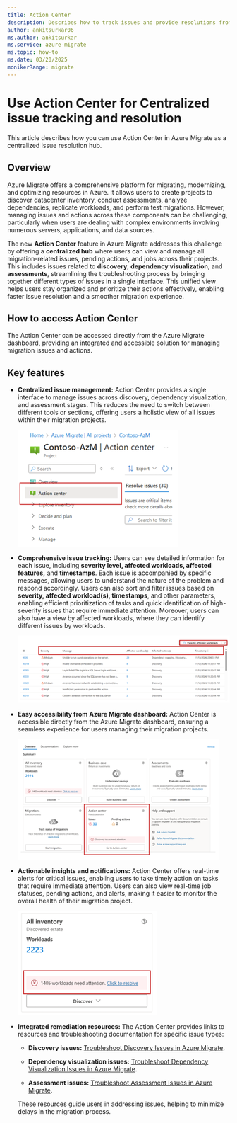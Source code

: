 ```yaml
---
title: Action Center
description: Describes how to track issues and provide resolutions from one tab.
author: ankitsurkar06
ms.author: ankitsurkar
ms.service: azure-migrate
ms.topic: how-to
ms.date: 03/20/2025
monikerRange: migrate
---
```


# Use Action Center for Centralized issue tracking and resolution

This article describes how you can use Action Center in Azure Migrate as a centralized issue resolution hub.

## Overview

Azure Migrate offers a comprehensive platform for migrating, modernizing, and optimizing resources in Azure. It allows users to create projects to discover datacenter inventory, conduct assessments, analyze dependencies, replicate workloads, and perform test migrations. However, managing issues and actions across these components can be challenging, particularly when users are dealing with complex environments involving numerous servers, applications, and data sources.

The new **Action Center** feature in Azure Migrate addresses this challenge by offering a **centralized hub** where users can view and manage all migration-related issues, pending actions, and jobs across their projects. This includes issues related to **discovery**, **dependency visualization**, and **assessments**, streamlining the troubleshooting process by bringing together different types of issues in a single interface. This unified view helps users stay organized and prioritize their actions effectively, enabling faster issue resolution and a smoother migration experience.

## How to access Action Center

The Action Center can be accessed directly from the Azure Migrate dashboard, providing an integrated and accessible solution for managing migration issues and actions.

## Key features

- **Centralized issue management:** Action Center provides a single interface to manage issues across discovery, dependency visualization, and assessment stages. This reduces the need to switch between different tools or sections, offering users a holistic view of all issues within their migration projects.

    ![Screenshot of Action Center.](./media/centralized-issue-tracking/action-center.png)

- **Comprehensive issue tracking:** Users can see detailed information for each issue, including **severity level, affected workloads, affected features,** and **timestamps**. Each issue is accompanied by specific messages, allowing users to understand the nature of the problem and respond accordingly. Users can also sort and filter issues based on **severity, affected workload(s), timestamps**, and other parameters, enabling efficient prioritization of tasks and quick identification of high-severity issues that require immediate attention. Moreover, users can also have a view by affected workloads, where they can identify different issues by workloads.

    [ ![Screenshot of affected workloads view.](./media/centralized-issue-tracking/view-affected-workloads-inline.png) ](./media/centralized-issue-tracking/view-affected-workloads-expanded.png#lightbox)

- **Easy accessibility from Azure Migrate dashboard:** Action Center is accessible directly from the Azure Migrate dashboard, ensuring a seamless experience for users managing their migration projects.

    [ ![Screenshot of Azure Migrate dashboard with Action Center tile.](./media/centralized-issue-tracking/migrate-dashboard-inline.png) ](./media/centralized-issue-tracking/migrate-dashboard-expanded.png#lightbox)

- **Actionable insights and notifications:** Action Center offers real-time alerts for critical issues, enabling users to take timely action on tasks that require immediate attention. Users can also view real-time job statuses, pending actions, and alerts, making it easier to monitor the overall health of their migration project.

    [ ![Screenshot of Action Center alerts and notifications.](./media/centralized-issue-tracking/view-action-center-alerts-inline.png) ](./media/centralized-issue-tracking/view-action-center-alerts-expanded.png#lightbox)

- **Integrated remediation resources:** The Action Center provides links to resources and troubleshooting documentation for specific issue types:

   - **Discovery issues:** [Troubleshoot Discovery Issues in Azure Migrate](/azure/migrate/troubleshoot-discovery).
  
   - **Dependency visualization issues:** [Troubleshoot Dependency Visualization Issues in Azure Migrate](/azure/migrate/troubleshoot-dependencies).
  
   - **Assessment issues:** [Troubleshoot Assessment Issues in Azure Migrate](/azure/migrate/troubleshoot-assessment).
   
    These resources guide users in addressing issues, helping to minimize delays in the migration process.


